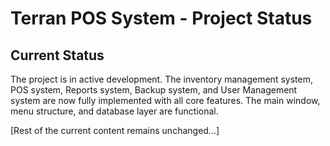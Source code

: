 # Terran POS System - Project Status

## Current Status
The project is in active development. The inventory management system, POS system, Reports system, Backup system, and User Management system are now fully implemented with all core features. The main window, menu structure, and database layer are functional.

[Rest of the current content remains unchanged...]
